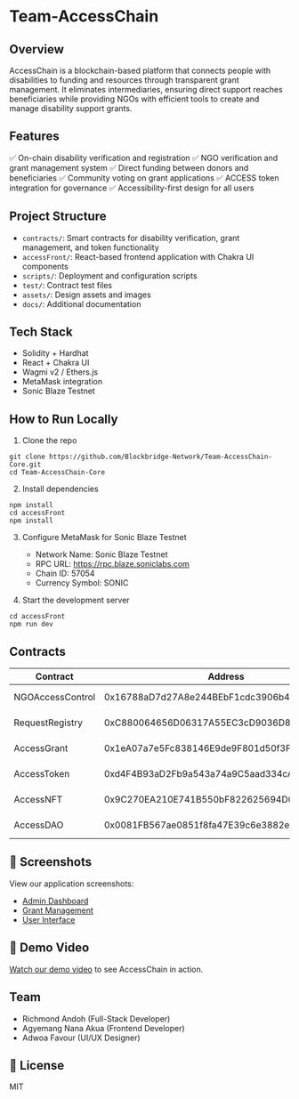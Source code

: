 # Team-AccessChain

## Overview
AccessChain is a blockchain-based platform that connects people with disabilities to funding and resources through transparent grant management. It eliminates intermediaries, ensuring direct support reaches beneficiaries while providing NGOs with efficient tools to create and manage disability support grants.

## Features
✅ On-chain disability verification and registration
✅ NGO verification and grant management system
✅ Direct funding between donors and beneficiaries
✅ Community voting on grant applications
✅ ACCESS token integration for governance
✅ Accessibility-first design for all users

## Project Structure
- `contracts/`: Smart contracts for disability verification, grant management, and token functionality
- `accessFront/`: React-based frontend application with Chakra UI components
- `scripts/`: Deployment and configuration scripts
- `test/`: Contract test files
- `assets/`: Design assets and images
- `docs/`: Additional documentation

## Tech Stack
- Solidity + Hardhat
- React + Chakra UI
- Wagmi v2 / Ethers.js
- MetaMask integration
- Sonic Blaze Testnet

## How to Run Locally
1. Clone the repo
```shell
git clone https://github.com/Blockbridge-Network/Team-AccessChain-Core.git
cd Team-AccessChain-Core
```

2. Install dependencies
```shell
npm install
cd accessFront
npm install
```

3. Configure MetaMask for Sonic Blaze Testnet
   - Network Name: Sonic Blaze Testnet
   - RPC URL: https://rpc.blaze.soniclabs.com
   - Chain ID: 57054
   - Currency Symbol: SONIC

4. Start the development server
```shell
cd accessFront
npm run dev
```

## Contracts
| Contract | Address | Network |
|----------|---------|---------|
| NGOAccessControl | 0x16788aD7d27A8e244BEbF1cdc3906b43f7f66f80 | Sonic Testnet |
| RequestRegistry | 0xC880064656D06317A55EC3cD9036D8CE8E217497 | Sonic Testnet |
| AccessGrant | 0x1eA07a7e5Fc838146E9de9F801d50f3F896a6587 | Sonic Testnet |
| AccessToken | 0xd4F4B93aD2Fb9a543a74a9C5aad334cAd47B5a4B | Sonic Testnet |
| AccessNFT | 0x9C270EA210E741B550bF822625694D0f64c71492 | Sonic Testnet |
| AccessDAO | 0x0081FB567ae0851f8fa47E39c6e3882e9f91e10F | Sonic Testnet |

## 📸 Screenshots
View our application screenshots:
- [Admin Dashboard](./screenshots/admin-dashboard.png)
- [Grant Management](./screenshots/grant-management.png)
- [User Interface](./screenshots/user-interface.png)

## 🎥 Demo Video
[Watch our demo video](https://vimeo.com/1084558401/d69f80400a) to see AccessChain in action.

## Team
- Richmond Andoh (Full-Stack Developer)
- Agyemang Nana Akua (Frontend Developer)
- Adwoa Favour (UI/UX Designer)

## 📄 License
MIT
